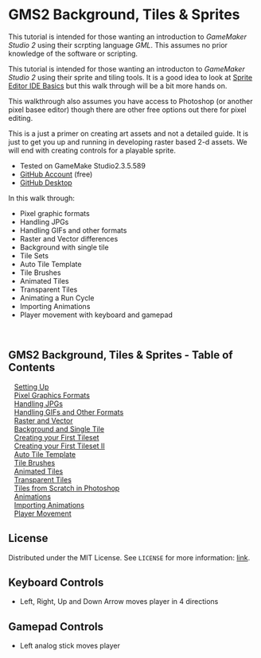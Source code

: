 # GMS2 Background, Tiles & Sprites


<!-- OVERVIEW -->
This tutorial is intended for those wanting an introduction to <i>GameMaker Studio 2</i> using their scrpting language <i>GML</i>. This assumes no prior knowledge of the software or scripting. 

This tutorial is intended for those wanting an introducton to <i>GameMaker Studio 2</i> using their sprite and tiling tools. It is a good idea to look at [Sprite Editor IDE Basics](https://marketplace.yoyogames.com/assets/4370/the-sprite-editor-ide-basics) but this walk through will be a bit more hands on.

This walkthrough also assumes you have access to Photoshop (or another pixel basee editor) though there are other free options out there for pixel editing.
		
This is a just a primer on creating art assets and not a detailed guide.  It is just to get you up and running in developing raster based 2-d assets.  We will end with creating controls for a playable sprite. 

* Tested on GameMake Studio2.3.5.589
* [GitHub Account](https://github.com) (free)
* [GitHub Desktop](https://desktop.github.com)

In this walk through:

* Pixel graphic formats
* Handling JPGs
* Handling GIFs and other formats
* Raster and Vector differences
* Background with single tile
* Tile Sets
* Auto Tile Template
* Tile Brushes
* Animated Tiles
* Transparent Tiles
* Animating a Run Cycle
* Importing Animations
* Player movement with keyboard and gamepad

<br>


<!-- TOC -->
## GMS2 Background, Tiles & Sprites - Table of Contents

<kbd></kbd> &nbsp;&nbsp; [Setting Up](setting-up/README.md#user-content-setting-up) <br>
<kbd></kbd> &nbsp;&nbsp; [Pixel Graphics Formats](pixel-graphics/README.md#user-content-pixel-graphics-formats) <br>
<kbd></kbd> &nbsp;&nbsp; [Handling JPGs](handling-jpg/README.md#user-content-handling-jpgs) <br>
<kbd></kbd> &nbsp;&nbsp; [Handling GIFs and Other Formats](handling-gif/README.md#user-content-handling-gifs-and-other-formats) <br>
<kbd></kbd> &nbsp;&nbsp; [Raster and Vector](raster-vector/README.md#user-content-raster-and-vector) <br>
<kbd></kbd> &nbsp;&nbsp; [Background and Single Tile](background-tile/README.md#user-content-background-and-single-tile) <br>
<kbd></kbd> &nbsp;&nbsp; [Creating your First Tileset](first-tileset/README.md#user-content-creating-your-first-tileset) <br>
<kbd></kbd> &nbsp;&nbsp; [Creating your First Tileset II](first-tileset-ii/README.md#user-content-creating-your-first-tileset-ii) <br>
<kbd></kbd> &nbsp;&nbsp; [Auto Tile Template](auto-tile/README.md#user-content-auto-tile-template) <br>
<kbd></kbd> &nbsp;&nbsp; [Tile Brushes](tile-brushes/README.md#user-content-tile-brushes) <br>
<kbd></kbd> &nbsp;&nbsp; [Animated Tiles](animated-tiles/README.md#user-content-animated-tiles) <br>
<kbd></kbd> &nbsp;&nbsp; [Transparent Tiles](transparent-tiles/README.md#user-content-transparent-tiles) <br>
<kbd></kbd> &nbsp;&nbsp; [Tiles from Scratch in Photoshop](tiles-photoshop/README.md#user-content-tiles-from-scratch-in-photoshop) <br>
<kbd></kbd> &nbsp;&nbsp; [Animations](animations/README.md#user-content-animations) <br>
<kbd></kbd> &nbsp;&nbsp; [Importing Animations](importing-animations/README.md#user-content-importing-animations) <br>
<kbd></kbd> &nbsp;&nbsp; [Player Movement](player-movement/README.md#user-content-player-movement) <br>


<!-- LICENSE -->
## License
Distributed under the MIT License. See `LICENSE` for more information: [link](LICENSE).

## Keyboard Controls
* Left, Right, Up and Down Arrow moves player in 4 directions

## Gamepad Controls
* Left analog stick moves player                                                                                                                                                                                                                                                                                                                                                            